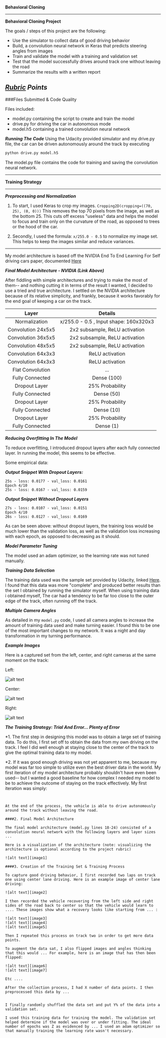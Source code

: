 **Behavioral Cloning** 

---

**Behavioral Cloning Project**

The goals / steps of this project are the following:
* Use the simulator to collect data of good driving behavior
* Build, a convolution neural network in Keras that predicts steering angles from images
* Train and validate the model with a training and validation set
* Test that the model successfully drives around track one without leaving the road
* Summarize the results with a written report


[//]: # (Image References)

[image1]: ./Example_Images/left.jpg "Left"
[image2]: ./Example_Images/center.jpg "Center"
[image3]: ./Example_Images/right.jpg "Right"


***[Rubric](https://review.udacity.com/#!/rubrics/432/view) Points***
---
###Files Submitted & Code Quality

Files included:
* model.py containing the script to create and train the model
* drive.py for driving the car in autonomous mode
* model.h5 containing a trained convolution neural network 


***Running The Code***
Using the Udacity provided simulator and my drive.py file, the car can be driven autonomously around the track by executing 

```sh
python drive.py model.h5
```

The model.py file contains the code for training and saving the convolution neural network.

---

**Training Strategy**

---
***Preprocessing and Normalization***

1. To start, I used Keras to crop my images. 
```Cropping2D(cropping=((70, 25), (0, 0)))```
This removes the top 70 pixels from the image, as well as the bottom 25. This cuts off excess "useless" data and helps the model to focus and train only on the curvature of the road, as opposed to trees or the hood of the car. 

2. Secondly, I used the formula: ```x/255.0 - 0.5``` to normalize my image set. This helps to keep the images similar and reduce variances. 
---

My model architecture is based off the NVIDIA End To End Learning For Self driving cars paper, documented [Here](http://images.nvidia.com/content/tegra/automotive/images/2016/solutions/pdf/end-to-end-dl-using-px.pdf)


***Final Model Architecture - NVIDIA (Link Above)***

After fiddling with simple architectures and trying to make the most of them-- and nothing cutting it in terms of the result I wanted, I decided to use a tried and true architecture. I settled on the NVIDIA architecture because of its relative simplicity, and frankly, because it works favorably for the end goal of keeping a car on the track.


|Layer           | Details                          |
|:--------------:|:--------------------------------:|
|Normalization | x/255.0 - 0.5 , Input shape: 160x320x3|
|Convolution 24x5x5 | 2x2 subsample, ReLU activation| 
|Convolution 36x5x5 | 2x2 subsample, ReLU activation|
|Convolution 48x5x5 | 2x2 subsample, ReLU activation|
|Convolution 64x3x3 | ReLU activation|
|Convolution 64x3x3 | ReLU activation|
|Flat Convolution| ... |
|Fully Connected | Dense (100) | 
|Dropout Layer | 25% Probability |
|Fully Connected | Dense (50) | 
|Dropout Layer | 25% Probability |
|Fully Connected | Dense (10) | 
|Dropout Layer | 25% Probability |
|Fully Connected | Dense (1) |


***Reducing Overfitting In The Model***

 To reduce overfitting, I introduced dropout layers after each fully connected layer. In running the model, this seems to be effective.
 
 Some empirical data:
 
 ***Output Snippet With Dropout Layers:***
 ```Epoch 3/10
25s - loss: 0.0177 - val_loss: 0.0161
Epoch 4/10
25s - loss: 0.0167 - val_loss: 0.0159
```

***Output Snippet Without Dropout Layers***
```Epoch 3/10
27s - loss: 0.0107 - val_loss: 0.0151
Epoch 4/10
26s - loss: 0.0127 - val_loss: 0.0169
```

As can be seen above: without dropout layers, the training loss would be much lower than the validation loss, as well as the validation loss increasing with each epoch, as opposed to decreasing as it should.


***Model Parameter Tuning***

The model used an adam optimizer, so the learning rate was not tuned manually.


***Training Data Selection***

The training data used was the sample set provided by Udacity, linked [Here](https://d17h27t6h515a5.cloudfront.net/topher/2016/December/584f6edd_data/data.zip). I found that this data was more "complete" and produced better results than the set I obtained by running the simulator myself. When using training data i obtained myself, The car had a tendency to be far too close to the outer edge of the track, often running off the track. 


***Multiple Camera Angles***

As detailed in my ```model.py``` code, I used all camera angles to increase the amount of training data used and make turning easier. I found this to be one of the most important changes to my network. It was a night and day transformation in my turning performance. 

***Example Images***

Here is a captured set from the left, center, and right cameras at the same moment on the track:

Left:

![alt text][image1]

Center:

![alt text][image2]

Right:

![alt text][image3]


***The Training Strategy: Trial And Error... Plenty of Error***

*1. The first step in designing this model was to obtain a large set of training data. To do this, I first set off to obtain the data from my own driving on the track. I feel I did well enough at staying close to the center of the track to give the optimal training data to my model.

*2. If it was good enough driving was not yet apparent to me, because my model was far too simple to utilize even the best driver data in the world. My first iteration of my model architecture probably shouldn't have even been used-- but I wanted a good baseline for how complex I needed my model to be to achieve the outcome of staying on the track effectively. My first iteration was simply:
```


At the end of the process, the vehicle is able to drive autonomously around the track without leaving the road.

####2. Final Model Architecture

The final model architecture (model.py lines 18-24) consisted of a convolution neural network with the following layers and layer sizes ...

Here is a visualization of the architecture (note: visualizing the architecture is optional according to the project rubric)

![alt text][image1]

####3. Creation of the Training Set & Training Process

To capture good driving behavior, I first recorded two laps on track one using center lane driving. Here is an example image of center lane driving:

![alt text][image2]

I then recorded the vehicle recovering from the left side and right sides of the road back to center so that the vehicle would learn to .... These images show what a recovery looks like starting from ... :

![alt text][image3]
![alt text][image4]
![alt text][image5]

Then I repeated this process on track two in order to get more data points.

To augment the data sat, I also flipped images and angles thinking that this would ... For example, here is an image that has then been flipped:

![alt text][image6]
![alt text][image7]

Etc ....

After the collection process, I had X number of data points. I then preprocessed this data by ...


I finally randomly shuffled the data set and put Y% of the data into a validation set. 

I used this training data for training the model. The validation set helped determine if the model was over or under fitting. The ideal number of epochs was Z as evidenced by ... I used an adam optimizer so that manually training the learning rate wasn't necessary.
